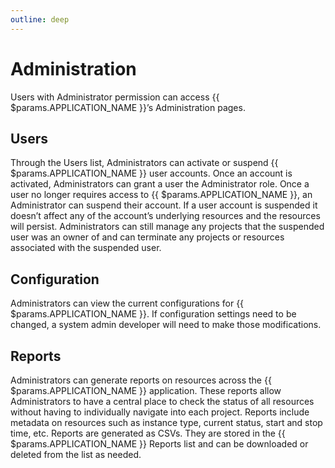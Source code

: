 ```yaml
---
outline: deep
---
```


# Administration

Users with Administrator permission can access {{ $params.APPLICATION_NAME }}’s Administration pages.

## Users

Through the Users list, Administrators can activate or suspend {{ $params.APPLICATION_NAME }} user accounts.
Once an account is activated, Administrators can grant a user the Administrator role. Once a user no longer
requires access to {{ $params.APPLICATION_NAME }}, an Administrator can suspend their account. If a user account is suspended it
doesn’t affect any of the account’s underlying resources and the resources will persist. Administrators can still
manage any projects that the suspended user was an owner of and can terminate any projects or resources
associated with the suspended user.

## Configuration

Administrators can view the current configurations for {{ $params.APPLICATION_NAME }}. If configuration settings need to be changed,
a system admin developer will need to make those modifications.

## Reports

Administrators can generate reports on resources across the {{ $params.APPLICATION_NAME }} application. These reports
allow Administrators to have a central place to check the status of all resources without having
to individually navigate into each project. Reports include metadata on resources such as instance type,
current status, start and stop time, etc. Reports are generated as CSVs. They are stored in the
{{ $params.APPLICATION_NAME }} Reports list and can be downloaded or deleted from the list as needed.